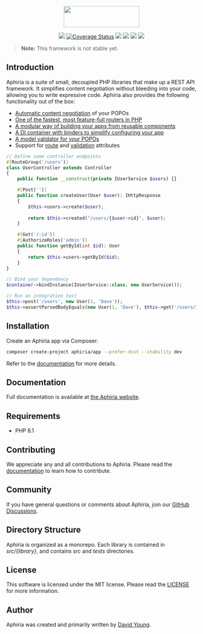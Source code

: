 <p align="center"><a href="https://www.aphiria.com" target="_blank" title="Aphiria"><img src="https://www.aphiria.com/images/aphiria-logo.svg" width="200" height="56"></a></p>

<p align="center">
<a href="https://github.com/aphiria/aphiria/actions"><img src="https://github.com/aphiria/aphiria/workflows/ci/badge.svg"></a>
<a href="https://coveralls.io/github/aphiria/aphiria?branch=1.x"><img src="https://coveralls.io/repos/github/aphiria/aphiria/badge.svg?branch=1.x" alt="Coverage Status"></a>
<a href="https://psalm.dev"><img src="https://shepherd.dev/github/aphiria/aphiria/level.svg"></a>
<a href="https://packagist.org/packages/aphiria/aphiria"><img src="https://poser.pugx.org/aphiria/aphiria/v/stable.svg"></a>
<a href="https://packagist.org/packages/aphiria/aphiria"><img src="https://poser.pugx.org/aphiria/aphiria/v/unstable.svg"></a>
<a href="https://packagist.org/packages/aphiria/aphiria"><img src="https://poser.pugx.org/aphiria/aphiria/license.svg"></a>
</p>

> **Note:** This framework is not stable yet.

## Introduction

Aphiria is a suite of small, decoupled PHP libraries that make up a REST API framework.  It simplifies content negotiation without bleeding into your code, allowing you to write expressive code.  Aphiria also provides the following functionality out of the box:

* <a href="https://www.aphiria.com/docs/1.x/content-negotiation.html" target="_blank">Automatic content negotiation</a> of your POPOs
* <a href="https://www.aphiria.com/docs/1.x/routing.html" target="_blank">One of the fastest, most feature-full routers in PHP</a>
* <a href="https://www.aphiria.com/docs/1.x/configuration.html#application-builders" target="_blank">A modular way of building your apps from reusable components</a>
* <a href="https://www.aphiria.com/docs/1.x/dependency-injection.html" target="_blank">A DI container with binders to simplify configuring your app</a>
* <a href="https://www.aphiria.com/docs/1.x/validation.html" target="_blank">A model validator for your POPOs</a>
* Support for <a href="https://www.aphiria.com/docs/1.x/routing.html#route-attributes" target="_blank">route</a> and <a href="https://www.aphiria.com/docs/1.x/validation.html" target="_blank">validation</a> attributes

```php
// Define some controller endpoints
#[RouteGroup('/users')]
class UserController extends Controller
{
    public function __construct(private IUserService $users) {}

    #[Post('')]
    public function createUser(User $user): IHttpResponse
    {
        $this->users->create($user);
        
        return $this->created("/users/{$user->id}", $user);
    }

    #[Get('/:id')]
    #[AuthorizeRoles('admin')]
    public function getById(int $id): User
    {
        return $this->users->getById($id);
    }
}

// Bind your dependency
$container->bindInstance(IUserService::class, new UserService());

// Run an integration test
$this->post('/users', new User(1, 'Dave'));
$this->assertParsedBodyEquals(new User(1, 'Dave'), $this->get('/users/1'));
```

## Installation

Create an Aphiria app via Composer:

```bash
composer create-project aphiria/app --prefer-dist --stability dev
```

Refer to the [documentation](https://www.aphiria.com/docs/1.x/installation.html) for more details.

## Documentation

Full documentation is available at <a href="https://www.aphiria.com" target="_blank">the Aphiria website</a>.

## Requirements

* PHP 8.1

## Contributing

We appreciate any and all contributions to Aphiria.  Please read the [documentation](https://www.aphiria.com/docs/1.x/contributing.html) to learn how to contribute.

## Community

If you have general questions or comments about Aphiria, join our [GitHub Discussions](https://github.com/aphiria/aphiria/discussions).

## Directory Structure

Aphiria is organized as a monorepo.  Each library is contained in _src/{library}_, and contains _src_ and _tests_ directories.

## License

This software is licensed under the MIT license.  Please read the [LICENSE](LICENSE.md) for more information.

## Author

Aphiria was created and primarily written by [David Young](https://github.com/davidbyoung).
